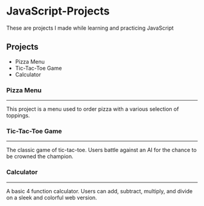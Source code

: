 # JavaScript-Projects


These are projects I made while learning and practicing JavaScript

Projects
-----------
* Pizza Menu
* Tic-Tac-Toe Game
* Calculator


 
 
### Pizza Menu
-------------
This project is a menu used to order pizza with a various selection of toppings.

### Tic-Tac-Toe Game
---------------
The classic game of tic-tac-toe. Users battle against an AI for the chance to be crowned the champion.

### Calculator
-------------
A basic 4 function calculator. Users can add, subtract, multiply, and divide on a sleek and colorful web version.
